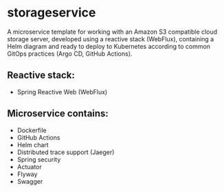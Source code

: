 # storageservice

A microservice template for working with an Amazon S3 compatible cloud storage server, developed using a reactive stack (WebFlux), containing a Helm diagram and ready to deploy to Kubernetes according to common GitOps practices (Argo CD, GitHub Actions).

Reactive stack:
-
- Spring Reactive Web (WebFlux)

Microservice contains:
-
- Dockerfile
- GitHub Actions
- Helm chart
- Distributed trace support (Jaeger)
- Spring security
- Actuator
- Flyway
- Swagger
